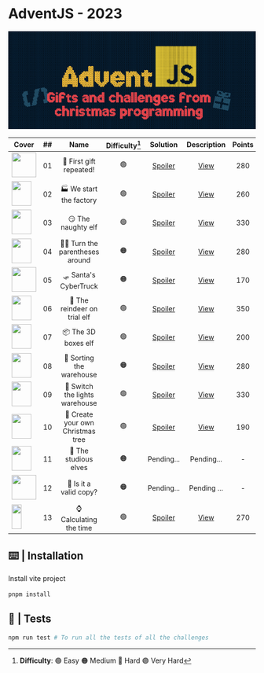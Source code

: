 # AdventJS - 2023

![cover2023](/public/logo2023.png)

| Cover | ##    |                               Name                                    | Difficulty[^1] |  Solution  | Description | Points |
| ----- | :---: |:---------------------------------------------------------------------:|:------------:  | :--------: | :---------: | :----: |
| <img src="https://adventjs.dev/challenges-2023/1.png" width="50" height="50" />       |  01   | 🎁 First gift repeated!      |  🟢  | [Spoiler](https://github.com/AlecANL/adventjs/blob/main/src/2023/challenges/01/app.ts)         | [View](https://github.com/AlecANL/adventjs/tree/main/src/2023/challenges/01) | 280 |
| <img src="https://adventjs.dev/challenges-2023/2.png" width="40" height="50" />       |  02   | 🏭 We start the factory      |         🟢     | [Spoiler](https://github.com/AlecANL/adventjs/blob/main/src/2023/challenges/02/app.ts)         | [View](https://github.com/AlecANL/adventjs/tree/main/src/2023/challenges/02) | 260 |
| <img src="https://adventjs.dev/challenges-2023/3.png" width="40" height="50" />       |  03   | 😏 The naughty elf           |         🟢     | [Spoiler](https://github.com/AlecANL/adventjs/blob/main/src/2023/challenges/03/app.ts)         | [View](https://github.com/AlecANL/adventjs/tree/main/src/2023/challenges/03) | 330 |
| <img src="https://adventjs.dev/challenges-2023/4.png" width="40" height="50" />       |  04   | 😵‍💫 Turn the parentheses around          |         🟠     | [Spoiler](https://github.com/AlecANL/adventjs/blob/main/src/2023/challenges/04/app.ts)         | [View](https://github.com/AlecANL/adventjs/tree/main/src/2023/challenges/04) | 280 |
| <img src="https://adventjs.dev/challenges-2023/5.png" width="50" height="50" />       |  05   | 🛷 Santa's CyberTruck        |         🟠     | [Spoiler](https://github.com/AlecANL/adventjs/blob/main/src/2023/challenges/05/app.ts)      | [View](https://github.com/AlecANL/adventjs/tree/main/src/2023/challenges/05) | 170 |
| <img src="https://adventjs.dev/challenges-2023/6.png" width="40" height="50" />       |  06   | 🦌 The reindeer on trial elf           |         🟢     | [Spoiler](https://github.com/AlecANL/adventjs/blob/main/src/2023/challenges/06/app.ts)         | [View](https://github.com/AlecANL/adventjs/tree/main/src/2023/challenges/06) | 350 |
| <img src="https://adventjs.dev/challenges-2023/7.png" width="40" height="50" />       |  07   | 📦 The 3D boxes elf           |         🟢     | [Spoiler](https://github.com/AlecANL/adventjs/blob/main/src/2023/challenges/07/app.ts)         | [View](https://github.com/AlecANL/adventjs/tree/main/src/2023/challenges/07) | 200 |
| <img src="https://adventjs.dev/challenges-2023/8.png" width="40" height="50" />       |  08   | 🏬 Sorting the warehouse         |         🟠     | [Spoiler](https://github.com/AlecANL/adventjs/blob/main/src/2023/challenges/08/app.ts)         | [View](https://github.com/AlecANL/adventjs/tree/main/src/2023/challenges/08) | 280 |
| <img src="https://adventjs.dev/challenges-2023/9.png" width="40" height="50" />       |  09   | 🚦 Switch the lights warehouse         |         🟢     | [Spoiler](https://github.com/AlecANL/adventjs/blob/main/src/2023/challenges/09/app.ts)         | [View](https://github.com/AlecANL/adventjs/tree/main/src/2023/challenges/09) | 330 |
| <img src="https://adventjs.dev/challenges-2023/10.png" width="40" height="50" />       | 10   | 🎄 Create your own Christmas tree         |         🟢     | [Spoiler](https://github.com/AlecANL/adventjs/blob/main/src/2023/challenges/10/app.ts)         | [View](https://github.com/AlecANL/adventjs/tree/main/src/2023/challenges/10) | 190 |
| <img src="https://adventjs.dev/challenges-2023/11.png" width="40" height="50" />       | 11   | 📖 The studious elves         |         🟠     | Pending...   | Pending...   | - |
| <img src="https://adventjs.dev/challenges-2023/12.png" width="50" height="50" />       | 12   | 📸 Is it a valid copy?         |         🟠     | Pending...  | Pending ...  | - |
| <img src="https://adventjs.dev/challenges-2023/13.png" width="20" height="50" />       | 13   | ⌚️ Calculating the time         |         🟢     | [Spoiler](https://github.com/AlecANL/adventjs/blob/main/src/2023/challenges/13/app.ts)         | [View](https://github.com/AlecANL/adventjs/tree/main/src/2023/challenges/13) | 270 |
[^1]: **Difficulty**: 🟢 Easy 🟠 Medium 🔴 Hard 🟣 Very Hard

## ⌨️ | Installation

Install vite project

`pnpm install`

## 🧪 | Tests

```bash
npm run test # To run all the tests of all the challenges
```
